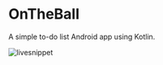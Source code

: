 # OnTheBall
<p textalign="center">
A simple to-do list Android app using Kotlin.
</p>

![livesnippet](https://user-images.githubusercontent.com/11477535/189370558-a698e84e-204d-4665-8f69-8fd5ce101148.PNG)
